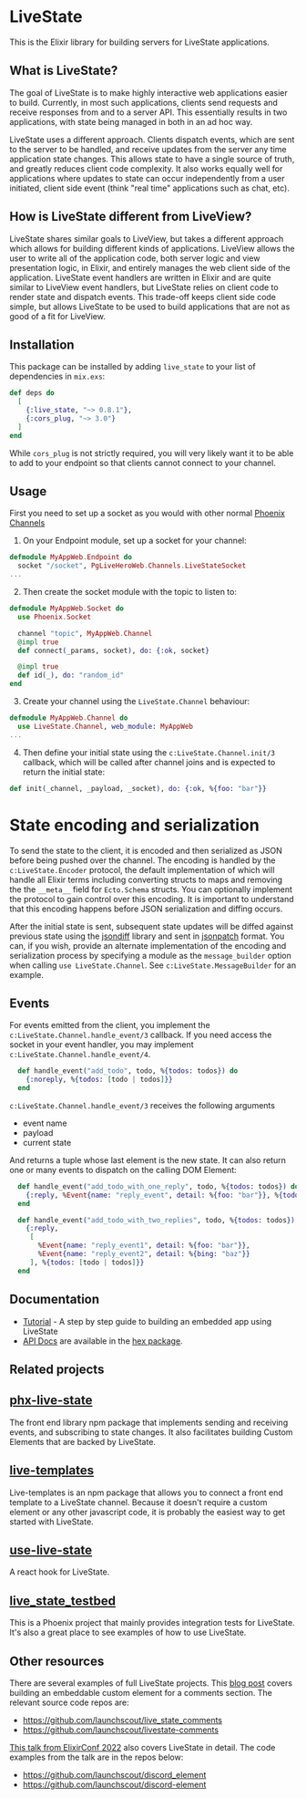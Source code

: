 # LiveState

This is the Elixir library for building servers for LiveState applications.

## What is LiveState?

The goal of LiveState is to make highly interactive web applications easier to build. Currently, in most such applications, clients send requests and receive responses from and to a server API. This essentially results in two applications, with state being managed in both in an ad hoc way.

LiveState uses a different approach. Clients dispatch events, which are sent to the server to be handled, and receive updates from the server any time application state changes. This allows state to have a single source of truth, and greatly reduces client code complexity. It also works equally well for applications where updates to state can occur independently from a user initiated, client side event (think "real time" applications such as chat, etc).

## How is LiveState different from LiveView?

LiveState shares similar goals to LiveView, but takes a different approach which allows for building different kinds of applications. LiveView allows the user to write all of the application code, both server logic and view presentation logic, in Elixir, and entirely manages the web client side of the application. LiveState event handlers are written in Elixir and are quite similar to LiveView event handlers, but LiveState relies on client code to render state and dispatch events. This trade-off keeps client side code simple, but allows LiveState to be used to build applications that are not as good of a fit for LiveView.

## Installation

This package can be installed
by adding `live_state` to your list of dependencies in `mix.exs`:

```elixir
def deps do
  [
    {:live_state, "~> 0.8.1"},
    {:cors_plug, "~> 3.0"}
  ]
end
```

While `cors_plug` is not strictly required, you will very likely want it to be able to add to your endpoint so that
clients cannot connect to your channel.

## Usage
First you need to set up a socket as you would with other normal [Phoenix Channels](https://hexdocs.pm/phoenix/channels.html)

1. On your Endpoint module, set up a socket for your channel:
```elixir
defmodule MyAppWeb.Endpoint do
  socket "/socket", PgLiveHeroWeb.Channels.LiveStateSocket
...
```
2. Then create the socket module with the topic to listen to:
```elixir
defmodule MyAppWeb.Socket do
  use Phoenix.Socket

  channel "topic", MyAppWeb.Channel
  @impl true
  def connect(_params, socket), do: {:ok, socket}

  @impl true
  def id(_), do: "random_id"
end
```
3. Create your channel using the `LiveState.Channel` behaviour:
```elixir
defmodule MyAppWeb.Channel do
  use LiveState.Channel, web_module: MyAppWeb
...
```

4. Then define your initial state using the `c:LiveState.Channel.init/3` callback, which will be called after channel joins and is expected to return the initial state:
```elixir
def init(_channel, _payload, _socket), do: {:ok, %{foo: "bar"}}
```

# State encoding and serialization

To send the state to the client, it is encoded and then serialized as JSON before being pushed over the channel. The encoding is handled by the `c:LiveState.Encoder` protocol, the default implementation of which will handle all Elixir terms including converting structs to maps and removing the the `__meta__` field for `Ecto.Schema` structs. You can optionally implement the protocol to gain control over this encoding. It is important to understand that this encoding happens before JSON serialization and diffing occurs. 

After the initial state is sent, subsequent state updates will be diffed against previous state using the [jsondiff](https://hexdocs.pm/json_diff/JSONDiff.html#content) library and sent in [jsonpatch](https://datatracker.ietf.org/doc/html/rfc6902) format. You can, if you wish, provide an alternate implementation of the encoding and serialization process by specifying a module as the `message_builder` option when calling `use LiveState.Channel`. See `c:LiveState.MessageBuilder` for an example.

## Events

For events emitted from the client, you implement the `c:LiveState.Channel.handle_event/3` callback. If you need access the socket in your event handler, you may implement
 `c:LiveState.Channel.handle_event/4`.

```elixir
  def handle_event("add_todo", todo, %{todos: todos}) do
    {:noreply, %{todos: [todo | todos]}}
  end
```

`c:LiveState.Channel.handle_event/3` receives the following arguments

* event name
* payload
* current state

And returns a tuple whose last element is the new state. It can also return
one or many events to dispatch on the calling DOM Element:

```elixir
  def handle_event("add_todo_with_one_reply", todo, %{todos: todos}) do
    {:reply, %Event{name: "reply_event", detail: %{foo: "bar"}}, %{todos: [todo | todos]}}
  end

  def handle_event("add_todo_with_two_replies", todo, %{todos: todos}) do
    {:reply,
     [
       %Event{name: "reply_event1", detail: %{foo: "bar"}},
       %Event{name: "reply_event2", detail: %{bing: "baz"}}
     ], %{todos: [todo | todos]}}
  end
```

## Documentation

* [Tutorial](docs/tutorial_start.md) - A step by step guide to building an embedded app using LiveState
* [API Docs](https://hexdocs.pm/live_state/) are available in the [hex package](https://hex.pm/packages/live_state).

## Related projects

## [phx-live-state](https://github.com/launchscout/phx-live-state)

The front end library npm package that implements sending and receiving events, and subscribing to state changes. It also facilitates building Custom Elements that are backed by LiveState.

## [live-templates](https://github.com/launchscout/live-templates)

Live-templates is an npm package that allows you to connect a front end template to a LiveState channel. Because it doesn't require a custom element or any other javascript code, it is probably the easiest way to get started with LiveState.

## [use-live-state](https://github.com/launchscout/use-live-state)

A react hook for LiveState.

## [live_state_testbed](https://github.com/launchscout/live_state_testbed)

This is a Phoenix project that mainly provides integration tests for LiveState. It's also a great place to see examples of how to use LiveState.

## Other resources

There are several examples of full LiveState projects. This [blog post](https://launchscout.com/blog/embedded-web-apps-with-livestate) covers building an embeddable custom element for a comments section. The relevant source code repos are:

* https://github.com/launchscout/live_state_comments
* https://github.com/launchscout/livestate-comments

[This talk from ElixirConf 2022](https://youtu.be/jLamITBMoVI) also covers LiveState in detail. The code examples from the talk are in the repos below:

* https://github.com/launchscout/discord_element
* https://github.com/launchscout/discord-element

